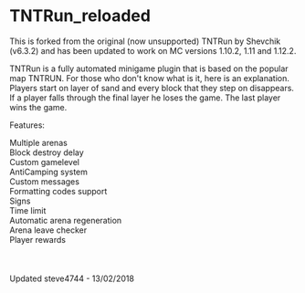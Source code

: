 # TNTRun_reloaded

This is forked from the original (now unsupported) TNTRun by Shevchik (v6.3.2) and has been updated to work on MC versions 1.10.2, 1.11 and 1.12.2.

TNTRun is a fully automated minigame plugin that is based on the popular map TNTRUN. For those who don't know what is it, here is an explanation.
Players start on layer of sand and every block that they step on disappears. If  a player falls through the final layer he loses the game. The last player wins the game.

Features:

Multiple arenas <br />
Block destroy delay <br />
Custom gamelevel <br />
AntiCamping system <br />
Custom messages <br />
Formatting codes support <br />
Signs <br />
Time limit <br />
Automatic arena regeneration <br />
Arena leave checker <br />
Player rewards <br />
<br />
<br />
<br />
Updated steve4744 - 13/02/2018
